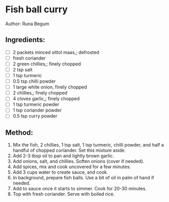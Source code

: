 # Fish ball curry
Author: Runa Begum


## Ingredients:
- [ ] 2 packets minced sittol maas,; defrosted
- [ ] fresh coriander
- [ ] 2 green chillies,; finely chopped
- [ ] 2 tsp salt
- [ ] 1 tsp turmeric
- [ ] 0.5 tsp chilli powder
- [ ] 1 large white onion, finely chopped
- [ ] 2 chillies,; finely chopped
- [ ] 4 cloves garlic,; finely chopped
- [ ] 1 tsp turmeric powder
- [ ] 1 tsp coriander powder
- [ ] 0.5 tsp curry powder

## Method:
1. Mix the fish, 2 chillies, 1 tsp salt, 1 tsp turmeric, chilli powder, and half a handful of chopped coriander. Set this mixture aside.
2. Add 2-3 tbsp oil to pan and lightly brown garlic.
3. Add onions, salt, and chillies. Soften onions (cover if needed).
4. Add spices, mix and cook uncovered for a few minutes.
5. Add 3 cups water to create sauce, and cook.
6. In background, prepare fish balls. Use a bit of oil in palm of hand if needed.
7. Add to sauce once it starts to simmer. Cook for 20-30 minutes.
8. Top with fresh coriander. Serve with boiled rice.
<!--stackedit_data:
eyJoaXN0b3J5IjpbMTQ5NTk3MTE3MF19
-->